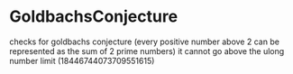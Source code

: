 # GoldbachsConjecture
checks for goldbachs conjecture (every positive number above 2 can be represented as the sum of 2 prime numbers)
it cannot go above the ulong number limit (18446744073709551615)
